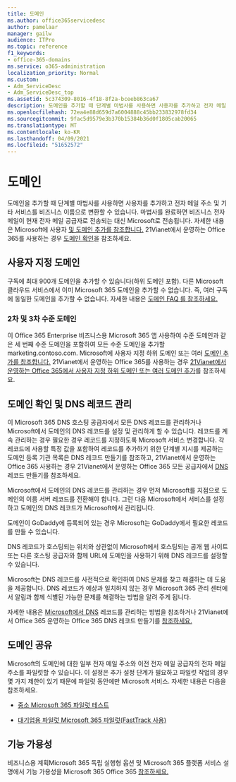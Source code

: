 ```yaml
---
title: 도메인
ms.author: office365servicedesc
author: pamelaar
manager: gailw
audience: ITPro
ms.topic: reference
f1_keywords:
- office-365-domains
ms.service: o365-administration
localization_priority: Normal
ms.custom:
- Adm_ServiceDesc
- Adm_ServiceDesc_top
ms.assetid: 5c374309-8016-4f18-8f2a-bceeb863ca67
description: 도메인을 추가할 때 단계별 마법사를 사용하면 사용자를 추가하고 전자 메일 주소 및 기타 서비스를 비즈니스 이름으로 변환할 수 있습니다. 마법사를 완료하면 비즈니스 전자 메일이 현재 전자 메일 공급자로 전송되는 대신 Microsoft로 전송됩니다. 자세한 내용은 Microsoft에 사용자 및 도메인 추가를 참조합니다. 21Vianet에서 운영하는 Office 365를 사용하는 경우 도메인 확인을 참조하세요.
ms.openlocfilehash: 72ea4e88d659d7a6004888c45bb233832978fd34
ms.sourcegitcommit: 9fac5d9579e3b370b15384b36d0f1805cab20065
ms.translationtype: MT
ms.contentlocale: ko-KR
ms.lasthandoff: 04/09/2021
ms.locfileid: "51652572"
---
```

# <a name="domains"></a>도메인

도메인을 추가할 때 단계별 마법사를 사용하면 사용자를 추가하고 전자 메일 주소 및 기타 서비스를 비즈니스 이름으로 변환할 수 있습니다. 마법사를 완료하면 비즈니스 전자 메일이 현재 전자 메일 공급자로 전송되는 대신 Microsoft로 전송됩니다. 자세한 내용은 Microsoft에 사용자 [및 도메인 추가를 참조합니다.](https://support.office.com/article/6383f56d-3d09-4dcb-9b41-b5f5a5efd611) 21Vianet에서 운영하는 Office 365를 사용하는 경우 [도메인 확인](/office365/admin/setup/add-domain)을 참조하세요.
  
## <a name="custom-domains"></a>사용자 지정 도메인

구독에 최대 900개 도메인을 추가할 수 있습니다(하위 도메인 포함). 다른 Microsoft 클라우드 서비스에서 이미 Microsoft 365 도메인을 추가할 수 없습니다. 즉, 여러 구독에 동일한 도메인을 추가할 수 없습니다. 자세한 내용은 [도메인 FAQ 를 참조하세요.](https://support.office.com/article/Domains-FAQ-1272bad0-4bd4-4796-8005-67d6fb3afc5a)
  
### <a name="second-and-third-level-domains"></a>2차 및 3차 수준 도메인

이 Office 365 Enterprise 비즈니스용 Microsoft 365 앱 사용하여 수준 도메인과 같은 세 번째 수준 도메인을 포함하여 모든 수준 도메인을 추가할 marketing.contoso.com. Microsoft에 사용자 지정 하위 도메인 또는 여러 [도메인 추가를 참조합니다.](/office365/admin/setup/domains-faq) 21Vianet에서 운영하는 Office 365를 사용하는 경우 [21Vianet에서 운영하는 Office 365에서 사용자 지정 하위 도메인 또는 여러 도메인 추가](/office365/admin/setup/domains-faq)를 참조하세요.
  
## <a name="domain-verification-and-managing-dns-records"></a>도메인 확인 및 DNS 레코드 관리

이 Microsoft 365 DNS 호스팅 공급자에서 모든 DNS 레코드를 관리하거나 Microsoft에서 도메인의 DNS 레코드를 설정 및 관리하게 할 수 있습니다. 레코드를 계속 관리하는 경우 필요한 경우 레코드를 지정하도록 Microsoft 서비스 변경합니다. 각 레코드에 사용할 특정 값을 포함하여 레코드를 추가하기 위한 단계별 지시를 제공하는 도메인 등록 기관 목록은 DNS 레코드 만들기를 참조하고, 21Vianet에서 운영하는 Office 365 사용하는 경우 21Vianet에서 운영하는 Office 365 모든 공급자에서 [DNS](/office365/admin/get-help-with-domains/create-dns-records-at-any-dns-hosting-provider) 레코드 만들기를 참조하세요. 
  
Microsoft에서 도메인의 DNS 레코드를 관리하는 경우 먼저 Microsoft를 지점으로 도메인의 이름 서버 레코드를 전환해야 합니다. 그런 다음 Microsoft에서 서비스를 설정하고 도메인의 DNS 레코드가 Microsoft에서 관리됩니다.
  
도메인이 GoDaddy에 등록되어 있는 경우 Microsoft는 GoDaddy에서 필요한 레코드를 만들 수 있습니다. 
  
DNS 레코드가 호스팅되는 위치와 상관없이 Microsoft에서 호스팅되는 공개 웹 사이트 또는 다른 호스팅 공급자와 함께 URL에 도메인을 사용하기 위해 DNS 레코드를 설정할 수 있습니다. 
  
Microsoft는 DNS 레코드를 사전적으로 확인하여 DNS 문제를 찾고 해결하는 데 도움을 제공합니다. DNS 레코드가 예상과 일치하지 않는 경우 Microsoft 365 관리 센터에서 알림과 함께 식별된 가능한 문제를 해결하는 방법을 알려 주게 됩니다.
  
자세한 내용은 [Microsoft에서 DNS](/office365/admin/setup/domains-faq) 레코드를 관리하는 방법을 참조하거나 21Vianet에서 Office 365 운영하는 Office 365 DNS 레코드 만들기를 [참조하세요.](/office365/admin/services-in-china/create-dns-records-when-you-manage-your-dns-records)
  
## <a name="sharing-a-domain"></a>도메인 공유

Microsoft의 도메인에 대한 일부 전자 메일 주소와 이전 전자 메일 공급자의 전자 메일 주소를 파일럿할 수 있습니다. 이 설정은 추가 설정 단계가 필요하고 파일럿 작업의 경우 몇 가지 제한이 있기 때문에 파일럿 동안에만 Microsoft 서비스. 자세한 내용은 다음을 참조하세요.
  
- [중소 Microsoft 365 파일럿 테스트](https://support.office.com/article/39cee536-6a03-40cf-b9c1-f301bb6001d7)
    
- [대기업용 파일럿 Microsoft 365 파일럿(FastTrack 사용)](https://fasttrack.office.com/onboard)
    
## <a name="feature-availability"></a>기능 가용성

비즈니스용 계획Microsoft 365 독립 실행형 옵션 및 Microsoft 365 플랫폼 서비스 설명에서 기능 가용성을 Microsoft 365 Office 365 [참조하세요.](office-365-platform-service-description.md)
